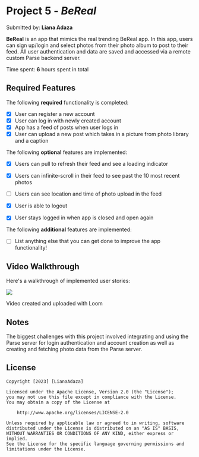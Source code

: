 # Project 5 - *BeReal*

Submitted by: **Liana Adaza**

**BeReal** is an app that mimics the real trending BeReal app. In this app, users can sign up/login and select photos from their photo album to post to their feed. All user authentication and data are saved and accessed via a remote custom Parse backend server.

Time spent: **6** hours spent in total

## Required Features

The following **required** functionality is completed:

- [X] User can register a new account
- [X] User can log in with newly created account
- [X] App has a feed of posts when user logs in
- [X] User can upload a new post which takes in a picture from photo library and a caption	
 
The following **optional** features are implemented:

- [X] Users can pull to refresh their feed and see a loading indicator
- [X] Users can infinite-scroll in their feed to see past the 10 most recent photos
- [ ] Users can see location and time of photo upload in the feed	
- [X] User is able to logout
- [X] User stays logged in when app is closed and open again	


The following **additional** features are implemented:

- [ ] List anything else that you can get done to improve the app functionality!

## Video Walkthrough

Here's a walkthrough of implemented user stories:

<a href="https://www.loom.com/share/cbfc3e95c875492b894cedd69e019f69">
    <img style="max-width:300px;" src="https://cdn.loom.com/sessions/thumbnails/cbfc3e95c875492b894cedd69e019f69-with-play.gif">
  </a>

Video created and uploaded with Loom

## Notes

The biggest challenges with this project involved integrating and using the Parse server for login authentication and account creation as well as creating and fetching photo data from the Parse server.

## License

    Copyright [2023] [LianaAdaza]

    Licensed under the Apache License, Version 2.0 (the "License");
    you may not use this file except in compliance with the License.
    You may obtain a copy of the License at

        http://www.apache.org/licenses/LICENSE-2.0

    Unless required by applicable law or agreed to in writing, software
    distributed under the License is distributed on an "AS IS" BASIS,
    WITHOUT WARRANTIES OR CONDITIONS OF ANY KIND, either express or implied.
    See the License for the specific language governing permissions and
    limitations under the License.
